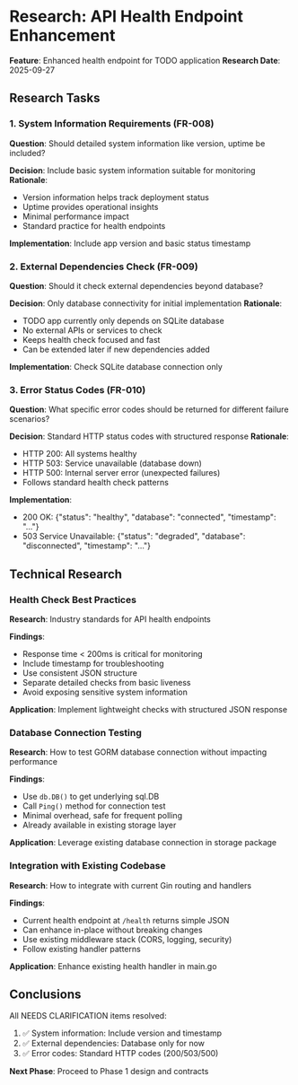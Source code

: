 # Research: API Health Endpoint Enhancement

**Feature**: Enhanced health endpoint for TODO application
**Research Date**: 2025-09-27

## Research Tasks

### 1. System Information Requirements (FR-008)
**Question**: Should detailed system information like version, uptime be included?

**Decision**: Include basic system information suitable for monitoring
**Rationale**:
- Version information helps track deployment status
- Uptime provides operational insights
- Minimal performance impact
- Standard practice for health endpoints

**Implementation**: Include app version and basic status timestamp

### 2. External Dependencies Check (FR-009)
**Question**: Should it check external dependencies beyond database?

**Decision**: Only database connectivity for initial implementation
**Rationale**:
- TODO app currently only depends on SQLite database
- No external APIs or services to check
- Keeps health check focused and fast
- Can be extended later if new dependencies added

**Implementation**: Check SQLite database connection only

### 3. Error Status Codes (FR-010)
**Question**: What specific error codes should be returned for different failure scenarios?

**Decision**: Standard HTTP status codes with structured response
**Rationale**:
- HTTP 200: All systems healthy
- HTTP 503: Service unavailable (database down)
- HTTP 500: Internal server error (unexpected failures)
- Follows standard health check patterns

**Implementation**:
- 200 OK: {"status": "healthy", "database": "connected", "timestamp": "..."}
- 503 Service Unavailable: {"status": "degraded", "database": "disconnected", "timestamp": "..."}

## Technical Research

### Health Check Best Practices
**Research**: Industry standards for API health endpoints

**Findings**:
- Response time < 200ms is critical for monitoring
- Include timestamp for troubleshooting
- Use consistent JSON structure
- Separate detailed checks from basic liveness
- Avoid exposing sensitive system information

**Application**: Implement lightweight checks with structured JSON response

### Database Connection Testing
**Research**: How to test GORM database connection without impacting performance

**Findings**:
- Use `db.DB()` to get underlying sql.DB
- Call `Ping()` method for connection test
- Minimal overhead, safe for frequent polling
- Already available in existing storage layer

**Application**: Leverage existing database connection in storage package

### Integration with Existing Codebase
**Research**: How to integrate with current Gin routing and handlers

**Findings**:
- Current health endpoint at `/health` returns simple JSON
- Can enhance in-place without breaking changes
- Use existing middleware stack (CORS, logging, security)
- Follow existing handler patterns

**Application**: Enhance existing health handler in main.go

## Conclusions

All NEEDS CLARIFICATION items resolved:
1. ✅ System information: Include version and timestamp
2. ✅ External dependencies: Database only for now
3. ✅ Error codes: Standard HTTP codes (200/503/500)

**Next Phase**: Proceed to Phase 1 design and contracts